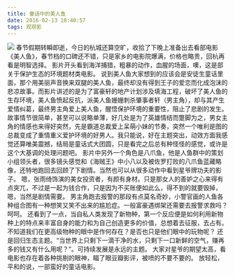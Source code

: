 ```yaml
---
title: 童话中的美人鱼
date: 2016-02-13 18:40:57
tags: 观观影
---
```

![](//cdn.monniya.com/mermaid-0.jpg)
春节假期转瞬即逝，今日的杭城还算空旷，收拾了下晚上准备出去看部电影《美人鱼》，春节档的口碑还不错，只是家乡的电影院爆满，价格也略贵，回杭再看是明智选择。
影片开头看到海洋捕猎，粗暴的动作，血腥的场面，噢，这是部关于保护生态的环境题材类电影。
说到美人鱼大家想到的应该会是安徒生童话里面，那个用美丽声音换来双腿的美人鱼，最终却没有得到王子的爱恋而化成泡沫的悲凉故事。而影片讲述的是为了富豪轩的地产计划涉及填海工程，破坏了美人鱼的生存环境，美人鱼愤起反抗，派美人鱼姗姗刺杀肇事者轩（男主角），却与其产生爱情纠葛，最终男主角爱上美人鱼，醒悟保护环境的重要性，阻止了悲剧的发生。故事情节很简单，甚至可以说略单薄，好几处是为了英雄情结而蹩脚为之，男女主角的情感也来得好突然，先是霸道总裁爱上呆萌小妹的节奏，突然一个唯利是图的总裁变成了重情重义爱护环境的好男人。我只能说，好在主题突出，动效方面我感觉还算唯美震撼，结局是童话式大团圆，只是看完之后总有种怪怪的感觉，或许是这个大基调的处理问题吧。
影片中另外一个角色是八爪鱼，他是人鱼群中的策划小组领头者，很多镜头感觉和《海贼王》中小八以及被佐罗打败的八爪鱼蓝藏略像，还特地跑回去回顾了下剧情。当然也可以从很多动作中看到星爷牌功夫的影子。
嗯，张雨绮饰演的美女投资者，有颜有身材。只是那女人的善妒之心来得有点突兀，不过是一起为钱合作，只是因为不买账便如此么，得不到的就要毁掉，嗯，当然是剧情需要。
男主角跑去报警的那段有点莫名奇妙，小警官画的人鱼各种组合图有一种想笑又笑不出来的尴尬症。一般富豪遇绑架还需要去报警求救吗？呵呵。
还看到了一点，当自私人类发现了新物种，第一个反应便是如何利用新物种上的特点来丰富自身的能力和为自己创造更多的价值，总想着去征服，去占有。不知道我们在更高级物种的眼中是作何存在？是否也只是他们眼中的玩物呢？
还是回归生态主题。“当世界上只剩下一滴干净的水，只剩下一口新鲜的空气，赚再多的钱又有什么用呢？”。可持续发展是永远的主题。
大家对星爷的期望太高，看电影也存在着各种挑剔的眼神，瞄了眼豆瓣影评，被喷的不要不要的。
放轻松，平和的说，一部蛮好的童话电影。